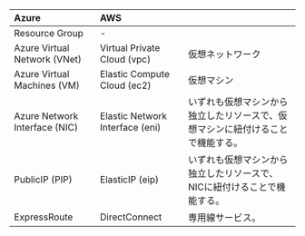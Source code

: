 |Azure|AWS||
|:--|:--|:--|
|Resource Group|- ||
|Azure Virtual Network (VNet)|Virtual Private Cloud (vpc)|仮想ネットワーク|
|Azure Virtual Machines (VM)|Elastic Compute Cloud (ec2)|仮想マシン|
|Azure Network Interface (NIC)|Elastic Network Interface (eni)|いずれも仮想マシンから独立したリソースで、仮想マシンに紐付けることで機能する。|
|PublicIP (PIP)|ElasticIP (eip)|いずれも仮想マシンから独立したリソースで、NICに紐付けることで機能する。|
|ExpressRoute|DirectConnect|専用線サービス。|
